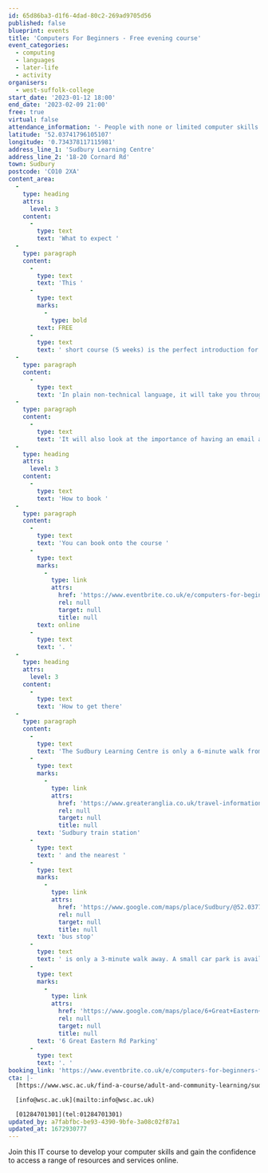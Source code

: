 ```yaml
---
id: 65d86ba3-d1f6-4dad-80c2-269ad9705d56
published: false
blueprint: events
title: 'Computers For Beginners - Free evening course'
event_categories:
  - computing
  - languages
  - later-life
  - activity
organisers:
  - west-suffolk-college
start_date: '2023-01-12 18:00'
end_date: '2023-02-09 21:00'
free: true
virtual: false
attendance_information: '- People with none or limited computer skills'
latitude: '52.03741796105107'
longitude: '0.734378117115981'
address_line_1: 'Sudbury Learning Centre'
address_line_2: '18-20 Cornard Rd'
town: Sudbury
postcode: 'CO10 2XA'
content_area:
  -
    type: heading
    attrs:
      level: 3
    content:
      -
        type: text
        text: 'What to expect '
  -
    type: paragraph
    content:
      -
        type: text
        text: 'This '
      -
        type: text
        marks:
          -
            type: bold
        text: FREE
      -
        type: text
        text: ' short course (5 weeks) is the perfect introduction for those who are feeling left behind in this internet age and want to know how to use a Windows computer to access the wealth of information that can be found on the internet. It is aimed at those who have no, or very little, knowledge of computers and how to get online.'
  -
    type: paragraph
    content:
      -
        type: text
        text: 'In plain non-technical language, it will take you through the very basics of what a computer is, how to operate it and look at how to use your computer to access and use the internet to; search for information, access online services like banking, benefits, taxes, passports and other government services. how to shop online and how to access social media to keep in touch with friends and family.'
  -
    type: paragraph
    content:
      -
        type: text
        text: 'It will also look at the importance of having an email account in the online world, how to get your own email account (for free) and how to send and receive emails.'
  -
    type: heading
    attrs:
      level: 3
    content:
      -
        type: text
        text: 'How to book '
  -
    type: paragraph
    content:
      -
        type: text
        text: 'You can book onto the course '
      -
        type: text
        marks:
          -
            type: link
            attrs:
              href: 'https://www.eventbrite.co.uk/e/computers-for-beginners-free-evening-course-tickets-481566918617'
              rel: null
              target: null
              title: null
        text: online
      -
        type: text
        text: '. '
  -
    type: heading
    attrs:
      level: 3
    content:
      -
        type: text
        text: 'How to get there'
  -
    type: paragraph
    content:
      -
        type: text
        text: 'The Sudbury Learning Centre is only a 6-minute walk from the '
      -
        type: text
        marks:
          -
            type: link
            attrs:
              href: 'https://www.greateranglia.co.uk/travel-information/station-information/suy'
              rel: null
              target: null
              title: null
        text: 'Sudbury train station'
      -
        type: text
        text: ' and the nearest '
      -
        type: text
        marks:
          -
            type: link
            attrs:
              href: 'https://www.google.com/maps/place/Sudbury/@52.037798,0.7319153,21z/data=!4m22!1m16!4m15!1m6!1m2!1s0x47d8556dbfef86d5:0x32e3bfb4a2d27978!2sWest+Suffolk+College+In+Sudbury,+Cornard+Road,+Sudbury!2m2!1d0.7343959!2d52.0373901!1m6!1m2!1s0x47d85572562e7b13:0x3d30dd24116d999d!2sSudbury+CO10+2UU!2m2!1d0.732053!2d52.037781!3e2!3m4!1s0x47d85572562e7b13:0x3d30dd24116d999d!8m2!3d52.037781!4d0.732053'
              rel: null
              target: null
              title: null
        text: 'bus stop'
      -
        type: text
        text: ' is only a 3-minute walk away. A small car park is available on the Sudbury West Suffolk College, alternatively, you can park at the '
      -
        type: text
        marks:
          -
            type: link
            attrs:
              href: 'https://www.google.com/maps/place/6+Great+Eastern+Rd+Parking/@52.0371366,0.7333829,18.25z/data=!4m19!1m13!4m12!1m3!2m2!1d0.7341377!2d52.0368004!1m6!1m2!1s0x47d855727939b1bd:0xc0d85141d399774a!2sSudbury+Learning+Centre,+18-20+Cornard+Rd,+Sudbury+CO10+2XA!2m2!1d0.7342259!2d52.0373863!3e2!3m4!1s0x47d8557273bd3813:0x260a259ed47892f0!8m2!3d52.0366858!4d0.7340313'
              rel: null
              target: null
              title: null
        text: '6 Great Eastern Rd Parking'
      -
        type: text
        text: '. '
booking_link: 'https://www.eventbrite.co.uk/e/computers-for-beginners-free-evening-course-tickets-481566918617'
cta: |-
  [https://www.wsc.ac.uk/find-a-course/adult-and-community-learning/sudbury](https://www.wsc.ac.uk/find-a-course/adult-and-community-learning/sudbury)

  [info@wsc.ac.uk](mailto:info@wsc.ac.uk)

  [01284701301](tel:01284701301)
updated_by: a7fabfbc-be93-4390-9bfe-3a08c02f87a1
updated_at: 1672930777
---
```

Join this IT course to develop your computer skills and gain the confidence to access a range of resources and services online.